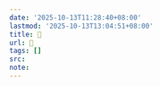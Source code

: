 ```yaml
---
date: '2025-10-13T11:28:40+08:00'
lastmod: '2025-10-13T13:04:51+08:00'
title: 󰞊
url: 󰞊
tags: []
src:
note:
---
```

